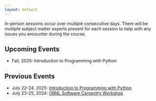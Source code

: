 ```yaml
---
layout: default
---
```


In-person sessions occur over multiple consecutive days. There will be multiple subject matter experts present for each session to help with any issues you encounter during the course.

## Upcoming Events

* Fall, 2025: Introduction to Programming with Python

## Previous Events

* July 22-24, 2025: [Introduction to Programming with Python](https://ornl-training.github.io/2025-07-22-ORNL/)
* July 23-25, 2024: [ORNL Software Carpentry Workshop](https://ornl-training.github.io/2024-07-23-ORNL/)